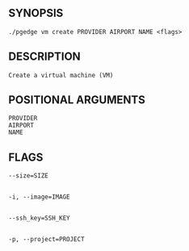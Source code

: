 ## SYNOPSIS
    ./pgedge vm create PROVIDER AIRPORT NAME <flags>
 
## DESCRIPTION
    Create a virtual machine (VM)
 
## POSITIONAL ARGUMENTS
    PROVIDER
    AIRPORT
    NAME
 
## FLAGS
    --size=SIZE
    
    
    -i, --image=IMAGE
    
    
    --ssh_key=SSH_KEY
    
    
    -p, --project=PROJECT
    
    
